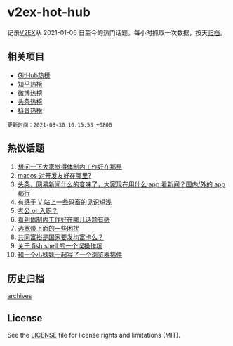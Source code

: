 # v2ex-hot-hub

 记录[V2EX](https://www.v2ex.com/)从 2021-01-06 日至今的热门话题。每小时抓取一次数据，按天[归档](archives)。
 
 ## 相关项目

- [GitHub热榜](https://github.com/snaildev/github-hot-hub)
- [知乎热榜](https://github.com/snaildev/zhihu-hot-hub)
- [微博热榜](https://github.com/snaildev/weibo-hot-hub)
- [头条热榜](https://github.com/snaildev/toutiao-hot-hub)
- [抖音热榜](https://github.com/snaildev/douyin-hot-hub)


 `更新时间：2021-08-30 10:15:53 +0800`

## 热议话题

1. [想问一下大家觉得体制内工作好在那里](https://www.v2ex.com/t/798641)
1. [macos 对开发友好在哪里?](https://www.v2ex.com/t/798620)
1. [头条、网易新闻什么的变味了，大家现在用什么 app 看新闻？国内/外的 app 都行](https://www.v2ex.com/t/798636)
1. [有感于 V 站上一些码畜的见识短浅](https://www.v2ex.com/t/798745)
1. [考公 or 入职？](https://www.v2ex.com/t/798669)
1. [看到体制内工作好在哪儿话题有感](https://www.v2ex.com/t/798726)
1. [选宽带上面的一些困扰](https://www.v2ex.com/t/798675)
1. [共同富裕是国家要发均富卡么？](https://www.v2ex.com/t/798751)
1. [关于 fish shell 的一个误操作坑](https://www.v2ex.com/t/798635)
1. [和一个小妹妹一起写了一个浏览器插件](https://www.v2ex.com/t/798679)

## 历史归档

[archives](archives)

## License

See the [LICENSE](LICENSE) file for license rights and limitations (MIT).
